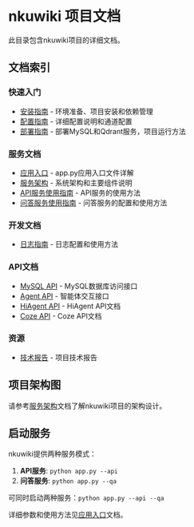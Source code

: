 # nkuwiki 项目文档

此目录包含nkuwiki项目的详细文档。

## 文档索引

### 快速入门

- [安装指南](./installation_guide.md) - 环境准备、项目安装和依赖管理
- [配置指南](./configuration_guide.md) - 详细配置说明和通道配置
- [部署指南](./deployment_guide.md) - 部署MySQL和Qdrant服务，项目运行方法

### 服务文档

- [应用入口](./application_entry.md) - app.py应用入口文件详解
- [服务架构](./service_architecture.md) - 系统架构和主要组件说明
- [API服务使用指南](./api_usage_guide.md) - API服务的使用方法
- [问答服务使用指南](./qa_service_guide.md) - 问答服务的配置和使用方法

### 开发文档

- [日志指南](./logging_guide.md) - 日志配置和使用方法

### API文档

- [MySQL API](../etl/api/mysql_api.md) - MySQL数据库访问接口
- [Agent API](../core/api/agent_api.md) - 智能体交互接口
- [HiAgent API](./api/HiagentAPI.md) - HiAgent API文档
- [Coze API](./api/cozeAPI.md) - Coze API文档

### 资源

- [技术报告](./assets/技术报告.pdf) - 项目技术报告

## 项目架构图

请参考[服务架构](./service_architecture.md)文档了解nkuwiki项目的架构设计。

## 启动服务

nkuwiki提供两种服务模式：

1. **API服务**: `python app.py --api`
2. **问答服务**: `python app.py --qa`

可同时启动两种服务：`python app.py --api --qa`

详细参数和使用方法见[应用入口](./application_entry.md)文档。
